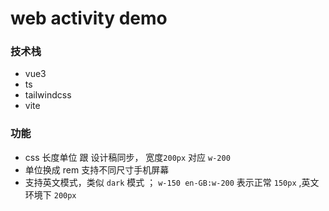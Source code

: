 # web activity demo

### 技术栈
- vue3
- ts
- tailwindcss
- vite

### 功能
- css 长度单位 跟 设计稿同步， 宽度`200px` 对应 `w-200`
- 单位换成 rem 支持不同尺寸手机屏幕
- 支持英文模式，类似 `dark` 模式 ； `w-150 en-GB:w-200` 表示正常 `150px` ,英文环境下 `200px`